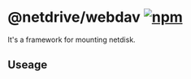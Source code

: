 # @netdrive/webdav [![npm](https://img.shields.io/npm/v/@netdrive/webdav.svg)](https://npmjs.com/package/@netdrive/webdav)

It's a framework for mounting netdisk.

## Useage
